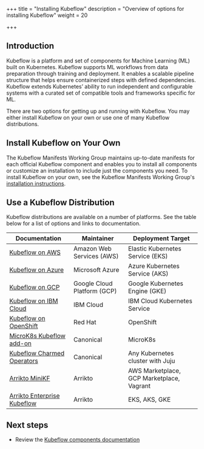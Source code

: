 +++
title = "Installing Kubeflow"
description = "Overview of options for installing Kubeflow"
weight = 20

+++

<a id="introduction"></a>
## Introduction
Kubeflow is a platform and set of components for Machine Learning (ML) built on Kubernetes. Kubeflow supports ML workflows from data preparation through training and deployment. It enables a scalable pipeline structure that helps ensure containerized steps with defined dependencies. Kubeflow extends Kubernetes’ ability to run independent and configurable systems with a curated set of compatible tools and frameworks specific for ML. 

There are two options for getting up and running with Kubeflow. You may either install Kubeflow on your own or use one of many Kubeflow distributions.

## Install Kubeflow on Your Own
The Kubeflow Manifests Working Group maintains up-to-date manifests for each official Kubeflow component and enables you to install all components or customize an installation to include just the components you need. To install Kubeflow on your own, see the Kubeflow Manifests Working Group's [installation instructions](https://github.com/kubeflow/manifests#installation).

## Use a Kubeflow Distribution 
Kubeflow distributions are available on a number of platforms. See the table below for a list of options and links to documentation.

<div class="table-responsive">
  <table class="table table-bordered">
    <thead class="thead-light">
      <tr>
        <th>Documentation</th>
        <th>Maintainer</th>
        <th>Deployment Target</th>
      </tr>
    </thead>
    <tbody>
      <tr>
        <td><a href="/docs/distributions/aws/">Kubeflow on AWS</a></td>
        <td>Amazon Web Services (AWS)</td>
        <td>Elastic Kubernetes Service (EKS)</td>
      </tr>
      <tr>
        <td><a href="/docs/distributions/azure/">Kubeflow on Azure</a></td>
        <td>Microsoft Azure</td>
        <td>Azure Kubernetes Service (AKS)</td>
      </tr>
      <tr>
        <td><a href="/docs/distributions/gke/">Kubeflow on GCP</a></td>
        <td>Google Cloud Platform (GCP)</td>
        <td>Google Kubernetes Engine (GKE)</td>
      </tr>
      <tr>
        <td><a href="/docs/distributions/ibm/">Kubeflow on IBM Cloud</a></td>
        <td>IBM Cloud</td>
        <td>IBM Cloud Kubernetes Service</td>
      </tr>
      <tr>
        <td><a href="/docs/distributions/openshift/">Kubeflow on OpenShift</a></td>
        <td>Red Hat</td>
        <td>OpenShift</td>
      </tr>
      <tr>
        <td><a href="/docs/distributions/microk8s/">MicroK8s Kubeflow add-on</a></td>
        <td>Canonical</td>
        <td>MicroK8s</td>
      </tr>
      <tr>
        <td><a href="/docs/distributions/charmed/">Kubeflow Charmed Operators</a></td>
        <td>Canonical</td>
        <td>Any Kubernetes cluster with Juju</td>
      </tr>
      <tr>
        <td><a href="/docs/distributions/minikf/">Arrikto MiniKF</a></td>
        <td>Arrikto</td>
        <td>AWS Marketplace, 
            GCP Marketplace, 
            Vagrant
        </td>
      </tr>
      <tr>
        <td><a href="/docs/distributions/ekf/">Arrikto Enterprise Kubeflow</a></td>
        <td>Arrikto</td>
        <td>EKS, 
            AKS,
            GKE 
        </td>
      </tr>
    </tbody>
  </table>
</div>

<a id="next-steps"></a>
## Next steps

* Review the [Kubeflow components documentation](/docs/components/)